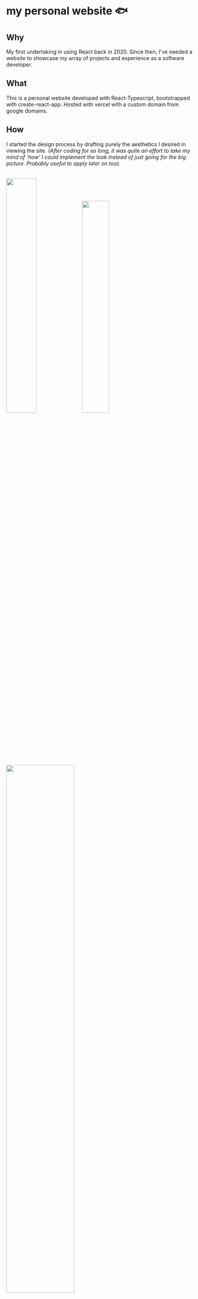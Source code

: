 # my personal website 🐟

## Why 
My first undertaking in using React back in 2020. Since then, I've needed a website to showcase my array of projects and experience as a software developer.

## What

This is a personal website developed with React-Typescript, bootstrapped with create-react-app. Hosted with vercel with a custom domain from google domains.

## How

I started the design process by drafting purely the aesthetics I desired in viewing the site. <i>(After coding for so long, it was quite an effort to take my mind of 'how' I could implement the look instead of just going for the big picture. Probably useful to apply later on too).</i>
<br /><br />

<img src="https://user-images.githubusercontent.com/48145854/121237706-322fdf80-c84c-11eb-96fe-ff5756b8ff71.jpg" width="40%" /><img src="https://user-images.githubusercontent.com/48145854/121237678-2cd29500-c84c-11eb-8657-cc287ece4848.jpg" width="38%" />
<img src="https://user-images.githubusercontent.com/48145854/121237701-30feb280-c84c-11eb-9029-2d24490d8b0b.jpg" width="60%" />
<br /><br />

Then I began implementing the high level structure for the site: site containers, style layouts, components, App-level dark mode (<- really wanted this one), etc... then the smaller details.

Finally, I just entered information of each page of my site as I drafted at the start. Also, I made sure to configure each page for mobile devices. 

These steps were re-iterative at times; I've learned a lot for the next time I make a frontend UI or application to streamline the process!

![light mode](https://user-images.githubusercontent.com/48145854/121238859-6a83ed80-c84d-11eb-9383-68cb336e70fe.png)
![dark mode](https://user-images.githubusercontent.com/48145854/121238902-77a0dc80-c84d-11eb-95a9-558187b8b2a3.png)
![about](https://user-images.githubusercontent.com/48145854/121238977-8a1b1600-c84d-11eb-8701-2c06023e106f.png)


<br/><br/>
### References
- [Media queries](https://jsramblings.com/how-to-use-media-queries-with-styled-components/)
